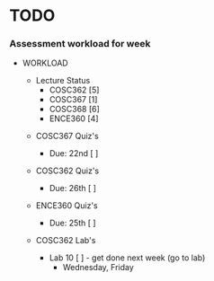 # TODO

### Assessment workload for week

- WORKLOAD

  - Lecture Status
    * COSC362          [5]
    * COSC367          [1]
    * COSC368          [6]
    * ENCE360          [4]

  * COSC367 Quiz's
    * Due: 22nd        [ ]

  * COSC362 Quiz's
    * Due: 26th        [ ]

  * ENCE360 Quiz's
    * Due: 25th        [ ]

  * COSC362 Lab's
    * Lab 10           [ ] - get done next week (go to lab)
      + Wednesday, Friday
